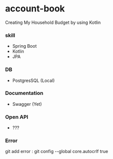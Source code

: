 # account-book
Creating My Household Budget by using Kotlin

### skill
- Spring Boot
- Kotlin
- JPA

### DB
- PostgresSQL (Local)

### Documentation
- Swagger (Yet)

### Open API
- ???

### Error
git add error : git config --global core.autocrlf true